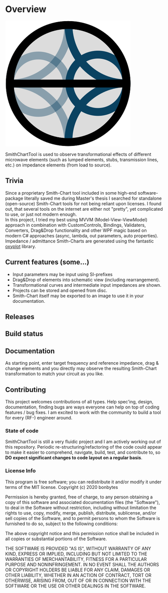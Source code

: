
# Overview

<img src="./SmithChartTool/Images/Logo/sct_hr.png"/>

SmithChartTool is used to observe transformational effects of different microwave elements (such as lumped elements, stubs, transmission lines, etc.) on impedance elements (from load to source).
<br>

## Trivia

Since a proprietary Smith-Chart tool included in some high-end software-package literally saved me during Master's thesis I searched for standalone (open-source) Smith-Chart tools for not being reliant upon licenses. I found out, that several tools on the internet are either not "pretty", yet complicated to use, or just not modern enough. 
<br>
In this project, I tried my best using MVVM (Model-View-ViewModel) approach in combination with CustomControls, Bindings, Validaters, Converters, Drag&Drop functionality and other WPF magic based on modern C# approaches (async, lambda, out parameters, auto properties). Impedance / admittance Smith-Charts are generated using the fantastic [oxyplot](https://github.com/oxyplot/oxyplot) library.

## Current features (some...)

- Input parameters may be input using SI-prefixes
- Drag&Drop of elements into schematic view (including rearrangement).
- Transformational curves and intermediate input impedances are shown.
- Projects can be stored and opened from disc.
- Smith-Chart itself may be exported to an image to use it in your documentation.

## Releases

[github-release-link]: https://github.com/bonbytes/SmithChartTool/releases/

## Build status


## Documentation

As starting point, enter target frequency and reference impedance, drag & change elements and you directly may observe the resulting Smith-Chart transformation to match your circuit as you like.

[github-page]: https://bonbytes.github.io/SmithChartTool-/

## Contributing

This project welcomes contributions of all types. Help spec'ing, design, documentation, finding bugs are ways everyone can help on top of coding features / bug fixes. I am excited to work with the community to build a tool for every (RF-) engineer around.

### State of code 

SmithChartTool is still a very fluidic project and I am actively working out of this repository.  Periodic re-structuring/refactoring of the code could appear to make it easier to comprehend, navigate, build, test, and contribute to, so **DO expect significant changes to code layout on a regular basis**.

### License Info

This program is free software; you can redistribute it and/or modify it under terms of the MIT license.
Copyright (c) 2020 bonbytes

Permission is hereby granted, free of charge, to any person obtaining a copy
of this software and associated documentation files (the "Software"), to deal
in the Software without restriction, including without limitation the rights
to use, copy, modify, merge, publish, distribute, sublicense, and/or sell
copies of the Software, and to permit persons to whom the Software is
furnished to do so, subject to the following conditions:

The above copyright notice and this permission notice shall be included in all
copies or substantial portions of the Software.

THE SOFTWARE IS PROVIDED "AS IS", WITHOUT WARRANTY OF ANY KIND, EXPRESS OR
IMPLIED, INCLUDING BUT NOT LIMITED TO THE WARRANTIES OF MERCHANTABILITY,
FITNESS FOR A PARTICULAR PURPOSE AND NONINFRINGEMENT. IN NO EVENT SHALL THE
AUTHORS OR COPYRIGHT HOLDERS BE LIABLE FOR ANY CLAIM, DAMAGES OR OTHER
LIABILITY, WHETHER IN AN ACTION OF CONTRACT, TORT OR OTHERWISE, ARISING FROM,
OUT OF OR IN CONNECTION WITH THE SOFTWARE OR THE USE OR OTHER DEALINGS IN THE
SOFTWARE.
